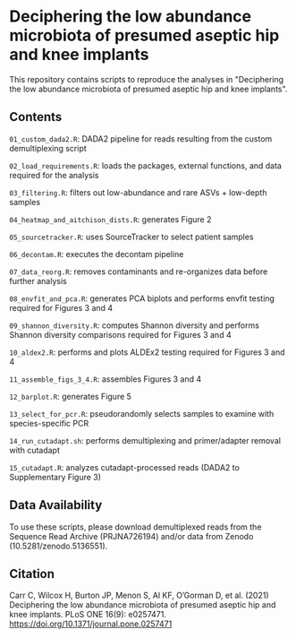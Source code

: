 # Deciphering the low abundance microbiota of presumed aseptic hip and knee implants

This repository contains scripts to reproduce the analyses in "Deciphering the low abundance microbiota of presumed aseptic hip and knee implants".

## Contents

`01_custom_dada2.R`: DADA2 pipeline for reads resulting from the custom demultiplexing script

`02_load_requirements.R`: loads the packages, external functions, and data required for the analysis

`03_filtering.R`: filters out low-abundance and rare ASVs + low-depth samples

`04_heatmap_and_aitchison_dists.R`: generates Figure 2

`05_sourcetracker.R`: uses SourceTracker to select patient samples

`06_decontam.R`: executes the decontam pipeline

`07_data_reorg.R`: removes contaminants and re-organizes data before further analysis

`08_envfit_and_pca.R`: generates PCA biplots and performs envfit testing required for Figures 3 and 4

`09_shannon_diversity.R`: computes Shannon diversity and performs Shannon diversity comparisons required for Figures 3 and 4

`10_aldex2.R`: performs and plots ALDEx2 testing required for Figures 3 and 4

`11_assemble_figs_3_4.R`: assembles Figures 3 and 4

`12_barplot.R`: generates Figure 5 

`13_select_for_pcr.R`: pseudorandomly selects samples to examine with species-specific PCR

`14_run_cutadapt.sh`: performs demultiplexing and primer/adapter removal with cutadapt

`15_cutadapt.R`: analyzes cutadapt-processed reads (DADA2 to Supplementary Figure 3)

## Data Availability

To use these scripts, please download demultiplexed reads from the Sequence Read Archive (PRJNA726194) and/or data from Zenodo (10.5281/zenodo.5136551).

## Citation

Carr C, Wilcox H, Burton JP, Menon S, Al KF, O’Gorman D, et al. (2021) Deciphering the low abundance microbiota of presumed aseptic hip and knee implants. PLoS ONE 16(9): e0257471. https://doi.org/10.1371/journal.pone.0257471
